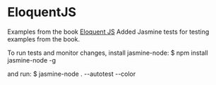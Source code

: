 EloquentJS
==========

Examples from the book
[Eloquent JS](http://eloquentjavascript.net/)
Added Jasmine tests for testing examples from the book.

To run tests and monitor changes, install jasmine-node:
$ npm install jasmine-node -g

and run:
$ jasmine-node  . --autotest --color

